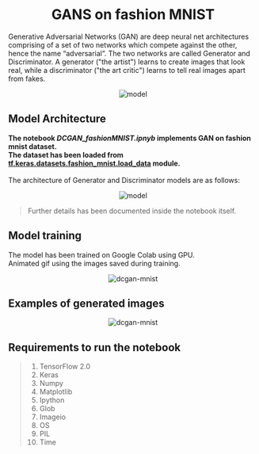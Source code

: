 <h1 align="center">GANS on fashion MNIST</h1>

Generative Adversarial Networks (GAN) are deep neural net architectures comprising of a set of two networks which compete against the other, hence the name “adversarial”.
The two networks are called Generator and Discriminator. A generator ("the artist") learns to create images that look real, while a discriminator ("the art critic") learns to tell real images apart from fakes.
<p align="center">
<img src="https://github.com/madhurima99/datascience-mashup/blob/main/Fashion%20MNIST%20GAN/Outputs/gan.png" alt="model">
</p>

<h2>Model Architecture</h2>

<b>The notebook <i>DCGAN_fashionMNIST.ipnyb</i> implements GAN on fashion mnist dataset. <br>
The dataset has been loaded from <a href="https://www.tensorflow.org/api_docs/python/tf/keras/datasets/fashion_mnist/load_data">tf.keras.datasets.fashion_mnist.load_data</a> module.</b><br>
<br>The architecture of Generator and Discriminator models are as follows:

<p align="center">
<img src="https://github.com/madhurima99/datascience-mashup/blob/main/Fashion%20MNIST%20GAN/Outputs/model.png" alt="model">
</p>

>Further details has been documented inside the notebook itself.


<h2>Model training</h2>

The model has been trained on Google Colab using GPU.<br>
Animated gif using the images saved during training.
<p align="center">
<img src="https://github.com/madhurima99/datascience-mashup/blob/main/Fashion%20MNIST%20GAN/Outputs/dcgan_mnist.gif" alt="dcgan-mnist">
</p>

<h2>Examples of generated images</h2>
<p align="center">
<img src="https://github.com/madhurima99/datascience-mashup/blob/main/Fashion%20MNIST%20GAN/Outputs/generated.png" alt="dcgan-mnist">
</p>

<h2>Requirements to run the notebook</h1>

>1. TensorFlow 2.0
>2. Keras
>3. Numpy
>4. Matplotlib
>5. Ipython
>6. Glob
>7. Imageio
>8. OS
>9. PIL
>10. Time

